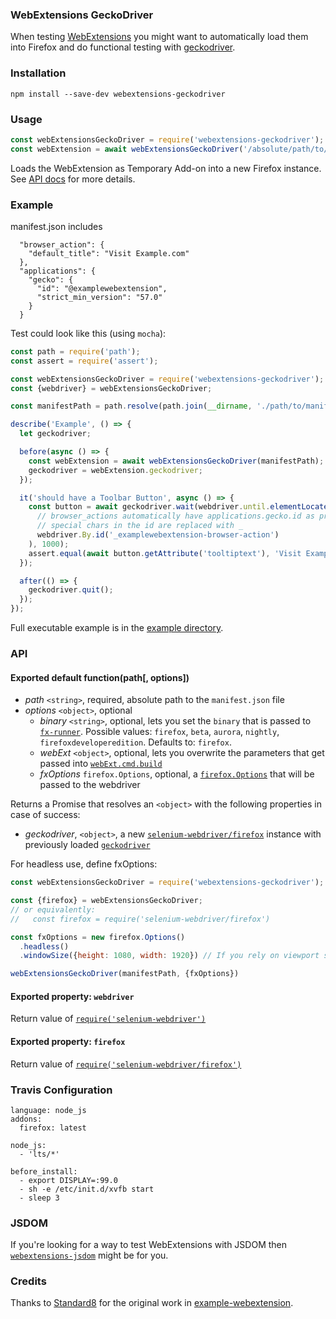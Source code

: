 ### WebExtensions GeckoDriver

When testing [WebExtensions](https://developer.mozilla.org/Add-ons/WebExtensions) you might want to automatically load them into Firefox and do functional testing with [geckodriver](https://github.com/mozilla/geckodriver).

### Installation

```
npm install --save-dev webextensions-geckodriver
```

### Usage

```js
const webExtensionsGeckoDriver = require('webextensions-geckodriver');
const webExtension = await webExtensionsGeckoDriver('/absolute/path/to/manifest.json');
```

Loads the WebExtension as Temporary Add-on into a new Firefox instance. See [API docs](#api) for more details.


### Example

manifest.json includes
```
  "browser_action": {
    "default_title": "Visit Example.com"
  },
  "applications": {
    "gecko": {
      "id": "@examplewebextension",
      "strict_min_version": "57.0"
    }
  }
```

Test could look like this (using `mocha`):
```js
const path = require('path');
const assert = require('assert');

const webExtensionsGeckoDriver = require('webextensions-geckodriver');
const {webdriver} = webExtensionsGeckoDriver;

const manifestPath = path.resolve(path.join(__dirname, './path/to/manifest.json'));

describe('Example', () => {
  let geckodriver;

  before(async () => {
    const webExtension = await webExtensionsGeckoDriver(manifestPath);
    geckodriver = webExtension.geckodriver;
  });

  it('should have a Toolbar Button', async () => {
    const button = await geckodriver.wait(webdriver.until.elementLocated(
      // browser_actions automatically have applications.gecko.id as prefix
      // special chars in the id are replaced with _
      webdriver.By.id('_examplewebextension-browser-action')
    ), 1000);
    assert.equal(await button.getAttribute('tooltiptext'), 'Visit Example.com');
  });

  after(() => {
    geckodriver.quit();
  });
});
```

Full executable example is in the [example directory](example/).


### API

#### Exported default function(path[, options])

* *path* `<string>`, required, absolute path to the `manifest.json` file
* *options* `<object>`, optional
  * *binary* `<string>`, optional, lets you set the `binary` that is passed to [`fx-runner`](https://github.com/mozilla-jetpack/node-fx-runner). Possible values: `firefox`, `beta`, `aurora`, `nightly`, `firefoxdeveloperedition`. Defaults to: `firefox`.
  * *webExt* `<object>`, optional, lets you overwrite the parameters that get passed into [`webExt.cmd.build`](https://github.com/mozilla/web-ext#using-web-ext-in-nodejs-code)
  * *fxOptions* `firefox.Options`, optional, a [`firefox.Options`](https://seleniumhq.github.io/selenium/docs/api/javascript/module/selenium-webdriver/firefox_exports_Options.html) that will be passed to the webdriver


Returns a Promise that resolves an `<object>` with the following properties in case of success:

* *geckodriver*, `<object>`, a new [`selenium-webdriver/firefox`](https://www.npmjs.com/package/selenium-webdriver) instance with previously loaded [`geckodriver`](https://www.npmjs.com/package/geckodriver)

For headless use, define fxOptions:

```js
const webExtensionsGeckoDriver = require('webextensions-geckodriver');

const {firefox} = webExtensionsGeckoDriver;
// or equivalently:
//   const firefox = require('selenium-webdriver/firefox')

const fxOptions = new firefox.Options()
  .headless()
  .windowSize({height: 1080, width: 1920}) // If you rely on viewport size

webExtensionsGeckoDriver(manifestPath, {fxOptions})
```


#### Exported property: `webdriver`

Return value of [`require('selenium-webdriver')`](https://www.npmjs.com/package/selenium-webdriver)

#### Exported property: `firefox`

Return value of [`require('selenium-webdriver/firefox')`](https://www.npmjs.com/package/selenium-webdriver)


### Travis Configuration

```
language: node_js
addons:
  firefox: latest

node_js:
  - 'lts/*'

before_install:
  - export DISPLAY=:99.0
  - sh -e /etc/init.d/xvfb start
  - sleep 3
```

### JSDOM

If you're looking for a way to test WebExtensions with JSDOM then [`webextensions-jsdom`](https://github.com/webexts/webextensions-jsdom) might be for you.

### Credits

Thanks to [Standard8](https://github.com/Standard8) for the original work in [example-webextension](https://github.com/Standard8/example-webextension).
